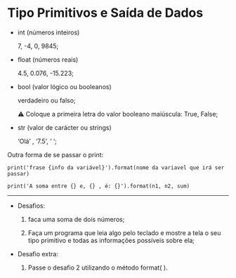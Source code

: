 # Tipo Primitivos e Saída de Dados
- int (números inteiros)
    
    7, -4, 0, 9845;
    
- float (números reais)
    
    4.5, 0.076, -15.223;
    
- bool (valor lógico ou booleanos)
    
    verdadeiro ou falso;
    
    <aside>
    ⚠️ Coloque a primeira letra do valor booleano maiúscula: True, False;
    
    </aside>
    
- str (valor de carácter ou strings)
    
    ‘Olá’ ,  ‘7.5’, ‘ ‘;
    

Outra forma de se passar o print:
  ````
  print('frase {info da variável}').format(nome da variavel que irá ser passar)
  ````
  ```
  print('A soma entre {} e, {} , é: {}').format(n1, n2, sum)
  ````
_____
- Desafios:
    1. faca uma soma de dois números;

    2. Faça um programa que leia algo pelo teclado e mostre a tela o seu tipo primitivo e todas as informações possíveis sobre ela;

- Desafio extra:
    1. Passe o desafio 2 utilizando o método format( ).